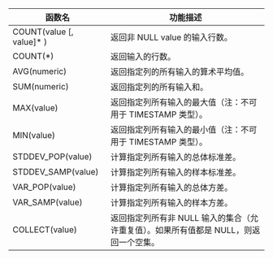 | 函数名 | 功能描述 | 
| ----- | ----- |
| COUNT(value [, value]\* ) | 返回非 NULL value 的输入行数。|
| COUNT(\*) | 返回输入的行数。|
| AVG(numeric)  | 返回指定列的所有输入的算术平均值。|
| SUM(numeric)  | 返回指定列的所有输入和。|
| MAX(value)  | 返回指定列所有输入的最大值（注：不可用于 TIMESTAMP 类型）。|
| MIN(value)  | 返回指定列所有输入的最小值（注：不可用于 TIMESTAMP 类型）。|
| STDDEV_POP(value) | 计算指定列所有输入的总体标准差。|
| STDDEV_SAMP(value)  | 计算指定列所有输入的样本标准差。|
| VAR_POP(value)  | 计算指定列所有输入的总体方差。|
| VAR_SAMP(value) | 计算指定列所有输入的样本方差。|
| COLLECT(value)  | 返回指定列所有非 NULL 输入的集合（允许重复值）。如果所有值都是 NULL，则返回一个空集。|
